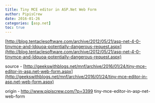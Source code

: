 ```yaml
---
title: Tiny MCE editor in ASP.Net Web Form
author: PipisCrew
date: 2016-01-26
categories: [asp.net]
toc: true
---
```


[http://blog.tentaclesoftware.com/archive/2012/05/21/asp-net-4-0-tinymce-and-ldquoa-potentially-dangerous-request.aspx](http://blog.tentaclesoftware.com/archive/2012/05/21/asp-net-4-0-tinymce-and-ldquoa-potentially-dangerous-request.aspx)

source - [http://geekswithblogs.net/mnf/archive/2016/01/24/tiny-mce-editor-in-asp.net-web-form.aspx](http://geekswithblogs.net/mnf/archive/2016/01/24/tiny-mce-editor-in-asp.net-web-form.aspx)

origin - http://www.pipiscrew.com/?p=3399 tiny-mce-editor-in-asp-net-web-form